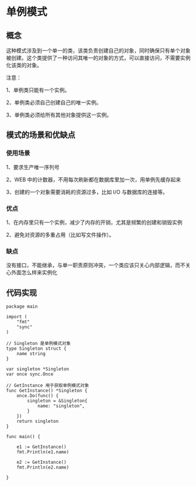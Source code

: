 # 单例模式

## 概念

这种模式涉及到一个单一的类，该类负责创建自己的对象，同时确保只有单个对象被创建。这个类提供了一种访问其唯一的对象的方式，可以直接访问，不需要实例化该类的对象。

注意：

1、单例类只能有一个实例。

2、单例类必须自己创建自己的唯一实例。

3、单例类必须给所有其他对象提供这一实例。

## 模式的场景和优缺点

### 使用场景

1、要求生产唯一序列号

2、WEB 中的计数器，不用每次刷新都在数据库里加一次，用单例先缓存起来

3、创建的一个对象需要消耗的资源过多，比如 I/O 与数据库的连接等。

### 优点

1、在内存里只有一个实例，减少了内存的开销，尤其是频繁的创建和销毁实例

2、避免对资源的多重占用（比如写文件操作）。

### 缺点

没有接口，不能继承，与单一职责原则冲突，一个类应该只关心内部逻辑，而不关心外面怎么样来实例化

## 代码实现

```golang
package main

import (
	"fmt"
	"sync"
)

// Singleton 是单例模式对象
type Singleton struct {
	name string
}

var singleton *Singleton
var once sync.Once

// GetInstance 用于获取单例模式对象
func GetInstance() *Singleton {
	once.Do(func() {
		singleton = &Singleton{
			name: "singleton",
		}
	})
	return singleton
}

func main() {

	e1 := GetInstance()
	fmt.Println(e1.name)

	e2 := GetInstance()
	fmt.Println(e2.name)

}

```
